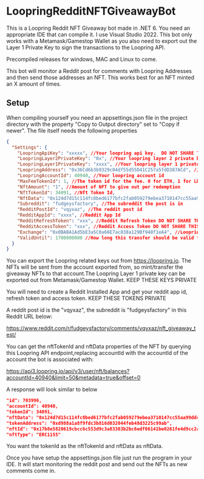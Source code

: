 # LoopringRedditNFTGiveawayBot
This is a Loopring Reddit NFT Giveaway bot made in .NET 6. You need an appropriate IDE that can compile it. I use Visual Studio 2022. This bot only works with a Metamask/Gamestop Wallet as you also need to export out the Layer 1 Private Key to sign the transactions to the Loopring API.

Precompiled releases for windows, MAC and Linux to come. 

This bot will monitor a Reddit post for comments with Loopring Addresses and then send those addresses an NFT. This works best for an NFT minted an X amount of times.

## Setup
When compiling yourself you need an appsettings.json file in the project directory with the property "Copy to Output directory" set to "Copy if newer". The file itself needs the following properties

```json
{
  "Settings": {
    "LoopringApiKey": "xxxxx", //Your loopring api key.  DO NOT SHARE THIS AT ALL.
    "LoopringLayer2PrivateKey": "0x", //Your loopring layer 2 private key.  DO NOT SHARE THIS AT ALL.
    "LoopringLayer1PrivateKey": "xxxx", //Your loopring layer 1 private key. DO NOT SHARE THIS AT ALL.
    "LoopringAddress": "0x36Cd6b3b9329c04df55d55D41C257a5fdD387ACd", //Your loopring address
    "LoopringAccountId": 40940, //Your loopring account id
    "MaxFeeTokenId": 1, //The token id for the fee. 0 for ETH, 1 for LRC
    "NftAmount": "1", //Amount of NFT to give out per redemption
    "NftTokenId": 34091, //Nft Token Id,
    "NftData": "0x124d7d15c114fc8bed6177bfc2fab059279ebea3710147cc55aa99ddc28d9506", //Nft Data
    "Subreddit": "fudgeysfactory", //The subreddit the post is in
    "RedditPostId": "vqyxaz", //The reddit post id
    "RedditAppId": "xxxx", //Reddit App Id
    "RedditRefreshToken": "xxx", //Reddit Refresh Token DO NOT SHARE THIS AT ALL
    "RedditAccessToken": "xxx", //Reddit Access Token DO NOT SHARE THIS AT ALL
    "Exchange": "0x0BABA1Ad5bE3a5C0a66E7ac838a129Bf948f1eA4", //Loopring Exchange address,
    "ValidUntil": 1700000000 //How long this transfer should be valid for. Shouldn't have to change this value
  }
}
```

You can export the Loopring related keys out from https://loopring.io. The NFTs will be sent from the account exported from, so mint/transfer the giveaway NFTs to that account.The Loopring Layer 1 private key can be exported out from Metamask/Gamestop Wallet. KEEP THESE KEYS PRIVATE 

You will need to create a Reddit Installed App and get your reddit app id, refresh token and access token. KEEP THESE TOKENS PRIVATE

A reddit post id is the "vqyxaz", the subreddit is "fudgeysfactory" in this Reddit URL below:

https://www.reddit.com/r/fudgeysfactory/comments/vqyxaz/nft_giveaway_test/

You can get the nftTokenId and nftData properties of the NFT by querying this Loopring API endpoint,replacing accountId with the accountId of the account the bot is associated with:

https://api3.loopring.io/api/v3/user/nft/balances?accountId=40940&limit=50&metadata=true&offset=0

A response will look similar to below

```json
"id": 703996,
"accountId": 40940,
"tokenId": 34091,
"nftData": "0x124d7d15c114fc8bed6177bfc2fab059279ebea3710147cc55aa99ddc28d9506",
"tokenAddress": "0xd988a1a8f9fdc3b816d032044feb48d3225c99ab",
"nftId": "0x17b8e5820619cbcc6c553d9c3a83303b2bc6edf06141be0261fe4d9cc2a2f901",
"nftType": "ERC1155"
```
You want the tokenId as the nftTokenId and nftData as nftData.

Once you have setup the appsettings.json file just run the program in your IDE. It will start monitoring the reddit post and send out the NFTs as new comments come in.
